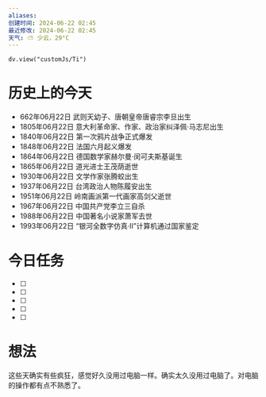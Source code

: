 ```yaml
---
aliases: 
创建时间: 2024-06-22 02:45
最近修改: 2024-06-22 02:45
天气: ⛅️ 少云，29°C 
---
```



```dataviewjs
dv.view("customJs/Ti")
```
#  历史上的今天
- 662年06月22日 武则天幼子、唐朝皇帝唐睿宗李旦出生
- 1805年06月22日 意大利革命家、作家、政治家纠泽佩·马志尼出生
- 1840年06月22日 第一次鸦片战争正式爆发
- 1848年06月22日 法国六月起义爆发
- 1864年06月22日 德国数学家赫尔曼·闵可夫斯基诞生
- 1865年06月22日 道光进士王茂荫逝世
- 1930年06月22日 文学作家张腾蛟出生
- 1937年06月22日 台湾政治人物陈履安出生
- 1951年06月22日 岭南画派第一代画家高剑父逝世
- 1967年06月22日 中国共产党李立三自杀
- 1988年06月22日 中国著名小说家萧军去世
- 1993年06月22日 “银河全数字仿真·II”计算机通过国家鉴定

# 今日任务
- [ ] 
- [ ] 
- [ ] 
- [ ] 
- [ ] 
# 想法
这些天确实有些疯狂，感觉好久没用过电脑一样。确实太久没用过电脑了。对电脑的操作都有点不熟悉了。




























































































































































































































































































































































































































































































































































































































































































































































































































































































































































































































































































































































































































































































































































































































































































































































































































































































































































































































































































































































































































































































































































































































































































































































































































































































































































































































































































































































































































































































































































































































































































































































































































































































































































































































































































































































































































































































































































































































































































































































































































































































































































































































































































































































































































































































































































































































































































































































































































































































































































































































































































































































































































































































































































































































































































































































































































































































































































































































































































































































































































































































































































































































































































































































































































































































































































































































































































































































































































































































































































































































































































































































































































































































































































































































































































































































































































































































































































































































































































































































































































































































































































































































































































































































































































































































































































































































































































































































































































































































































































































































































































































































































































































































































































































































































































































































































































































































































































































































































































































































































































































































































































































































































































































































































































































































































































































































































































































































































































































































































































































































































































































































































































































































































































































































































































































































































































































































































































































































































































































































































































































































































































































































































































































































































































































































































































































































































































































































































































































































































































































































































































































































































































































































































































































































































































































































































































































































































































































































































































































































































































































































































































































































































































































































































































































































































































































































































































































































































































































































































































































































































































































































































































































































































































































































































































































































































































































































































































































































































































































































































































































































































































































































































































































































































































































































































































































































































































































































































































































































































































































































































































































































































































































































































































































































































































































































































































































































































































































































































































































































































































































































































































































































































































































































































































































































































































































































































































































































































































































































































































































































































































































































































































































































































































































































































































































































































































































































































































































































































































































































































































































































































































































































































































































































































































































































































































































































































































































































































































































































































































































































































































































































































































































































































































































































































































































































































































































































































































































































































































































































































































































































































































































































































































































































































































































































































































































































































































































































































































































































































































































































































































































































































































































































































































































































































































































































































































































































































































































































































































































































































































































































































































































































































































































































































































































































































































































































































































































































































































































































































































































































































































































































































































































































































































































































































































































































































































































































































































































































































































































































































































































































































































































































































































































































































































































































































































































































































































































































































































































































































































































































































































































































































































































































































































































































































































































































































































































































































































































































































































































































































































































































































































































































































































































































































































































































































































































































































































































































































































































































































































































































































































































































































































































































































































































































































































































































































































































































































































































































































































































































































































































































































































































































































































































































































































































































































































































































































































































































































































































































































































































































































































































































































































































































































































































































































































































































































































































































































































































































































































































































































































































































































































































































































































































































































































































































































































































































































































































































































































































































































































































































































































































































































































































































































































































































































































































































































































































































































































































































































































































































































































































































































































































































































































































































































































































































































































































































































































































































































































































































































































































































































































































































































































































































































































































































































































































































































































































































































































































































































































































































































































































































































































































































































































































































































































































































































































































































































































































































































































































































































































































































































































































































































































































































































































































































































































































































































































































































































































































































































































































































































































































































































































































































































































































































































































































































































































































































































































































































































































































































































































































































































































































































































































































































































































































































































































































































































































































































































































































































































































































































































































































































































































































































































































































































































































































































































































































































































































































































































































































































































































































































































































































































































































































































































































































































































































































































































































































































































































































































































































































































































































































































































































































































































































































































































































































































































































































































































































































































































































































































































































































































































































































































































































































































































































































































































































































































































































































































































































































































































































































































































































































































































































































































































































































































































































































































































































































































































































































































































































































































































































































































































































































































































































































































































































































































































































































































































































































































































































































































































































































































































































































































































































































































































































































































































































































































































































































































































































































































































































































































































































































































































































































































































































































































































































































































































































































































































































































































































































































































































































































































































































































































































































































































































































































































































































































































































































































































































































































































































































































































































































































































































































































































































































































































































































































































































































































































































































































































































































































































































































































































































































































































































































































































































































































































































































































































































































































































































































































































































































































































































































































































































































































































































